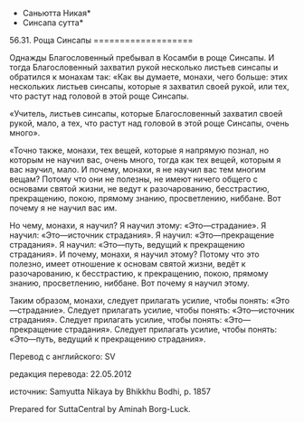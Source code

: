 * Саньютта Никая*
* Синсапа сутта*

56\.31\. Роща Синсапы
\=\=\=\=\=\=\=\=\=\=\=\=\=\=\=\=\=\=\=

Однажды Благословенный пребывал в Косамби в роще Синсапы\. И тогда Благословенный захватил рукой несколько листьев синсапы и обратился к монахам так: «Как вы думаете, монахи, чего больше: этих нескольких листьев синсапы, которые я захватил своей рукой, или тех, что растут над головой в этой роще Синсапы\.

«Учитель, листьев синсапы, которые Благословенный захватил своей рукой, мало, а тех, что растут над головой в этой роще Синсапы, очень много»\.

«Точно также, монахи, тех вещей, которые я напрямую познал, но которым не научил вас, очень много, тогда как тех вещей, которым я вас научил, мало\. И почему, монахи, я не научил вас тем многим вещам? Потому что они не полезны, не имеют ничего общего с основами святой жизни, не ведут к разочарованию, бесстрастию, прекращению, покою, прямому знанию, просветлению, ниббане\. Вот почему я не научил вас им\.

Но чему, монахи, я научил? Я научил этому: «Это—страдание»\. Я научил: «Это—источник страдания»\. Я научил: «Это—прекращение страдания»\. Я научил: «Это—путь, ведущий к прекращению страдания»\. И почему, монахи, я научил этому? Потому что это полезно, имеет отношение к основам святой жизни, ведёт к разочарованию, к бесстрастию, к прекращению, покою, прямому знанию, просветлению, ниббане\. Вот почему я научил этому\.

Таким образом, монахи, следует прилагать усилие, чтобы понять: «Это—страдание»\. Следует прилагать усилие, чтобы понять: «Это—источник страдания»\. Следует прилагать усилие, чтобы понять: «Это—прекращение страдания»\. Следует прилагать усилие, чтобы понять: «Это—путь, ведущий к прекращению страдания»\.

Перевод с английского: SV

редакция перевода: 22\.05\.2012

источник: Samyutta Nikaya by Bhikkhu Bodhi, p\. 1857

Prepared for SuttaCentral by Aminah Borg\-Luck\.